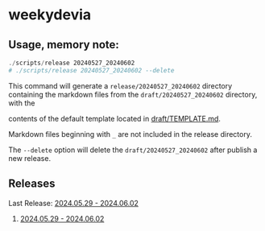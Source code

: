 # weekydevia

## Usage, memory note:

```ps1
./scripts/release 20240527_20240602
# ./scripts/release 20240527_20240602 --delete
```

This command will generate a `release/20240527_20240602` directory containing
the markdown files from the `draft/20240527_20240602` directory, with the

contents of the default template located in
[draft/TEMPLATE.md](draft/TEMPLATE.md).

Markdown files beginning with `_` are not included in the release directory.

The `--delete` option will delete the `draft/20240527_20240602` after publish
a new release.

## Releases

Last Release: [2024.05.29 - 2024.06.02](release/20240527_20240602/README.md)

1. [2024.05.29 - 2024.06.02](release/20240527_20240602/README.md)
